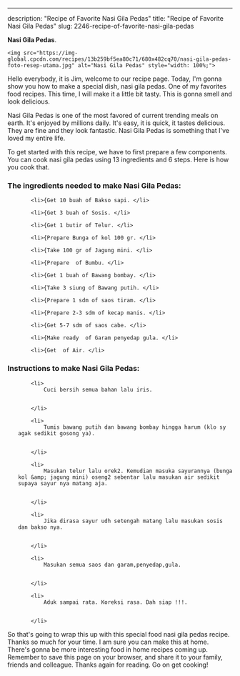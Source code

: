 ---
description: "Recipe of Favorite Nasi Gila Pedas"
title: "Recipe of Favorite Nasi Gila Pedas"
slug: 2246-recipe-of-favorite-nasi-gila-pedas

<p>
	<strong>Nasi Gila Pedas</strong>. 
	
</p>
<p>
	
	<img src="https://img-global.cpcdn.com/recipes/13b259bf5ea80c71/680x482cq70/nasi-gila-pedas-foto-resep-utama.jpg" alt="Nasi Gila Pedas" style="width: 100%;">
	
	
</p>
<p>
	Hello everybody, it is Jim, welcome to our recipe page. Today, I'm gonna show you how to make a special dish, nasi gila pedas. One of my favorites food recipes. This time, I will make it a little bit tasty. This is gonna smell and look delicious.
</p>
	
<p>
	
</p>
<p>
	Nasi Gila Pedas is one of the most favored of current trending meals on earth. It's enjoyed by millions daily. It's easy, it is quick, it tastes delicious. They are fine and they look fantastic. Nasi Gila Pedas is something that I've loved my entire life.
</p>

<p>
To get started with this recipe, we have to first prepare a few components. You can cook nasi gila pedas using 13 ingredients and 6 steps. Here is how you cook that.
</p>

<h3>The ingredients needed to make Nasi Gila Pedas:</h3>

<ol>
	
		<li>{Get 10 buah of Bakso sapi. </li>
	
		<li>{Get 3 buah of Sosis. </li>
	
		<li>{Get 1 butir of Telur. </li>
	
		<li>{Prepare Bunga of kol 100 gr. </li>
	
		<li>{Take 100 gr of Jagung mini. </li>
	
		<li>{Prepare  of Bumbu. </li>
	
		<li>{Get 1 buah of Bawang bombay. </li>
	
		<li>{Take 3 siung of Bawang putih. </li>
	
		<li>{Prepare 1 sdm of saos tiram. </li>
	
		<li>{Prepare 2-3 sdm of kecap manis. </li>
	
		<li>{Get 5-7 sdm of saos cabe. </li>
	
		<li>{Make ready  of Garam penyedap gula. </li>
	
		<li>{Get  of Air. </li>
	
</ol>
<p>
	
</p>

<h3>Instructions to make Nasi Gila Pedas:</h3>

<ol>
	
		<li>
			Cuci bersih semua bahan lalu iris.
			
			
		</li>
	
		<li>
			Tumis bawang putih dan bawang bombay hingga harum (klo sy agak sedikit gosong ya).
			
			
		</li>
	
		<li>
			Masukan telur lalu orek2. Kemudian masuka sayurannya (bunga kol &amp; jagung mini) oseng2 sebentar lalu masukan air sedikit supaya sayur nya matang aja.
			
			
		</li>
	
		<li>
			Jika dirasa sayur udh setengah matang lalu masukan sosis dan bakso nya.
			
			
		</li>
	
		<li>
			Masukan semua saos dan garam,penyedap,gula.
			
			
		</li>
	
		<li>
			Aduk sampai rata. Koreksi rasa. Dah siap !!!.
			
			
		</li>
	
</ol>

<p>
	
</p>

<p>
	So that's going to wrap this up with this special food nasi gila pedas recipe. Thanks so much for your time. I am sure you can make this at home. There's gonna be more interesting food in home recipes coming up. Remember to save this page on your browser, and share it to your family, friends and colleague. Thanks again for reading. Go on get cooking!
</p>
